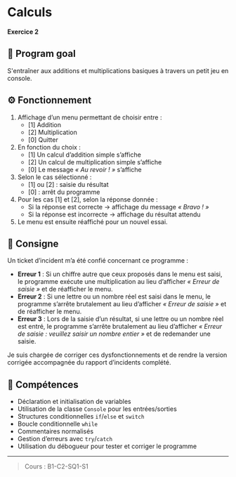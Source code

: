 # Calculs
**Exercice 2**

## 🎯 Program goal
S'entraîner aux additions et multiplications basiques à travers un petit jeu en console.

## ⚙️ Fonctionnement
1. Affichage d’un menu permettant de choisir entre :  
   - [1] Addition  
   - [2] Multiplication  
   - [0] Quitter  
2. En fonction du choix :  
   - [1] Un calcul d’addition simple s’affiche  
   - [2] Un calcul de multiplication simple s’affiche  
   - [0] Le message *« Au revoir ! »* s’affiche  
3. Selon le cas sélectionné :  
   - [1] ou [2] : saisie du résultat  
   - [0] : arrêt du programme  
4. Pour les cas [1] et [2], selon la réponse donnée :  
   - Si la réponse est correcte → affichage du message *« Bravo ! »*  
   - Si la réponse est incorrecte → affichage du résultat attendu  
5. Le menu est ensuite réaffiché pour un nouvel essai.

## 📌 Consigne
Un ticket d’incident m’a été confié concernant ce programme :  
- **Erreur 1** : Si un chiffre autre que ceux proposés dans le menu est saisi, le programme exécute une multiplication au lieu d’afficher *« Erreur de saisie »* et de réafficher le menu.  
- **Erreur 2** : Si une lettre ou un nombre réel est saisi dans le menu, le programme s’arrête brutalement au lieu d’afficher *« Erreur de saisie »* et de réafficher le menu.  
- **Erreur 3** : Lors de la saisie d’un résultat, si une lettre ou un nombre réel est entré, le programme s’arrête brutalement au lieu d’afficher *« Erreur de saisie : veuillez saisir un nombre entier »* et de redemander une saisie.  

Je suis chargée de corriger ces dysfonctionnements et de rendre la version corrigée accompagnée du rapport d’incidents complété.

## 🧩 Compétences
- Déclaration et initialisation de variables  
- Utilisation de la classe `Console` pour les entrées/sorties  
- Structures conditionnelles `if`/`else` et `switch`  
- Boucle conditionnelle `while`  
- Commentaires normalisés  
- Gestion d’erreurs avec `try`/`catch`  
- Utilisation du débogueur pour tester et corriger le programme  

---
> Cours : B1-C2-SQ1-S1
